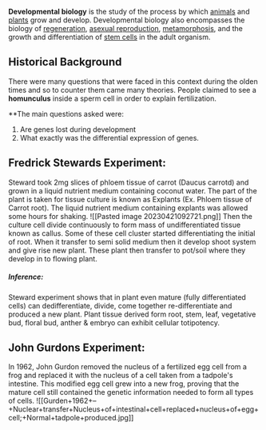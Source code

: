 **Developmental biology** is the study of the process by which [animals](https://en.wikipedia.org/wiki/Animal "Animal") and [plants](https://en.wikipedia.org/wiki/Plant "Plant") grow and develop. Developmental biology also encompasses the biology of [regeneration](https://en.wikipedia.org/wiki/Regeneration_(biology) "Regeneration (biology)"), [asexual reproduction](https://en.wikipedia.org/wiki/Asexual_reproduction "Asexual reproduction"), [metamorphosis](https://en.wikipedia.org/wiki/Metamorphosis "Metamorphosis"), and the growth and differentiation of [stem cells](https://en.wikipedia.org/wiki/Stem_cell "Stem cell") in the adult organism.

## Historical Background

There were many questions that were faced in this context during the olden times and so to counter them came many theories. People claimed to see a **homunculus** inside a sperm cell in order to explain fertilization.

**The main questions asked were: 
1. Are genes lost during development
2. What exactly was the differential expression of genes.

## Fredrick Stewards Experiment:

Steward took 2mg slices of phloem tissue of carrot (Daucus carrotd) and grown in a liquid nutrient medium containing coconut water. The part of the plant is taken for tissue culture is known as Explants (Ex. Phloem tissue of Carrot root). The liquid nutrient medium containing explants was allowed some hours for shaking.
![[Pasted image 20230421092721.png]]
Then the culture cell divide continuously to form mass of undifferentiated tissue known as callus. Some of these cell cluster started differentiating the initial of root. When it transfer to semi solid medium then it develop shoot system and give rise new plant. These plant then transfer to pot/soil where they develop in to flowing plant.

##### Inference: 
Steward experiment shows that in plant even mature (fully differentiated cells) can dedifferentiate, divide, come together re-differentiate and produced a new plant. Plant tissue derived form root, stem, leaf, vegetative bud, floral bud, anther & embryo can exhibit cellular totipotency.

## John Gurdons Experiment:

In 1962, John Gurdon removed the nucleus of a fertilized egg cell from a frog and replaced it with the nucleus of a cell taken from a tadpole's intestine. This modified egg cell grew into a new frog, proving that the mature cell still contained the genetic information needed to form all types of cells.
![[Gurden+1962+–+Nuclear+transfer+Nucleus+of+intestinal+cell+replaced+nucleus+of+egg+cell;+Normal+tadpole+produced.jpg]]







